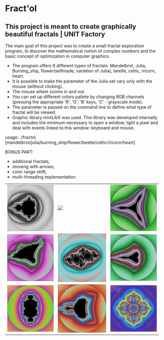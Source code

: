 # Fract'ol
This project is meant to create graphically beautiful fractals | UNIT Factory
-----------------------------------------------------------------------------
The main goal of this project was to create a small fractal exploration program, to discover the mathematical notion of complex numbers and the basic concept of optimization in computer graphics.

- The program offers 8 different types of fractals: Mandelbrot, Julia, Burning_ship, flower(selfmade, variation of Julia), beetle, celtic, iricorn, heart.
- It is possible to make the parameter of the Julia set vary only with the mouse (without clicking).
- The mouse wheel zooms in and out.
- You can set up different colors pallete by changing RGB channels (pressing the appropriate 'R', 'G', 'B' keys, 'C' - grayscale mode).
- The parameter is passed on the command line to define what type of fractal will be viewed.
- Graphic library miniLibX was used. This library was developed internally and includes the minimum necessary to open a window, light a pixel and deal with events linked to this window: keyboard and mouse.

usage: ./fractol [mandelbrot/julia/burning_ship/flower/beetle/celtic/iricorn/heart]

BONUS PART:
- additional fractals;
- moveng with arrows;
- color range shift;
- multi-threading implementation.

<table style="width:100%">
  <tr>
    <td><img src="https://github.com/nkuchyna/Fractol/blob/master/screenshots/mandelbrot.png" data-canonical-src="mandelbrot" width="250"/></td>
    <td><img src="https://i.imgflip.com/2staxz.gif" data-canonical-src="julia" width="250"/></td> 
   <td><img src="https://github.com/nkuchyna/Fractol/blob/master/screenshots/iricorn.png" data-canonical-src="iricorn" width="250"/></td>
  </tr>
  <tr>
    <td><img src="https://github.com/nkuchyna/Fractol/blob/master/screenshots/burning_ship.png" data-canonical-src="burning_ship" width="250"/></td>
    <td><img src="https://github.com/nkuchyna/Fractol/blob/master/screenshots/julia.png" data-canonical-src="julia" width="250"/></td>
     <td><img src="https://github.com/nkuchyna/Fractol/blob/master/screenshots/heart.png" data-canonical-src="heart" width="250"/></td>
  </tr>
    <tr>
    <td><img src="https://github.com/nkuchyna/Fractol/blob/master/screenshots/beetle.png" data-canonical-src="beetle" width="250"/></td>
     <td><img src="https://github.com/nkuchyna/Fractol/blob/master/screenshots/celtic.png" data-canonical-src="celtic" width="250"/></td> 
   <td><img src="https://github.com/nkuchyna/Fractol/blob/master/screenshots/flower.png" data-canonical-src="flower" width="250"/></td>
  </tr>
</table>
